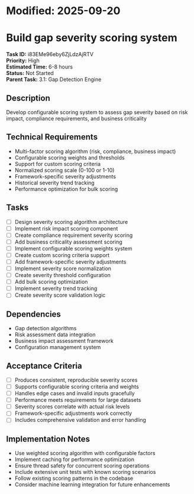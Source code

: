 # Modified: 2025-09-20

# Build gap severity scoring system

**Task ID:** i83EMe96eby6ZjLdzAjRTV  
**Priority:** High  
**Estimated Time:** 6-8 hours  
**Status:** Not Started  
**Parent Task:** 3.1: Gap Detection Engine

## Description
Develop configurable scoring system to assess gap severity based on risk impact, compliance requirements, and business criticality

## Technical Requirements
- Multi-factor scoring algorithm (risk, compliance, business impact)
- Configurable scoring weights and thresholds
- Support for custom scoring criteria
- Normalized scoring scale (0-100 or 1-10)
- Framework-specific severity adjustments
- Historical severity trend tracking
- Performance optimization for bulk scoring

## Tasks
- [ ] Design severity scoring algorithm architecture
- [ ] Implement risk impact scoring component
- [ ] Create compliance requirement severity scoring
- [ ] Add business criticality assessment scoring
- [ ] Implement configurable scoring weights system
- [ ] Create custom scoring criteria support
- [ ] Add framework-specific severity adjustments
- [ ] Implement severity score normalization
- [ ] Create severity threshold configuration
- [ ] Add bulk scoring optimization
- [ ] Implement severity trend tracking
- [ ] Create severity score validation logic

## Dependencies
- Gap detection algorithms
- Risk assessment data integration
- Business impact assessment framework
- Configuration management system

## Acceptance Criteria
- [ ] Produces consistent, reproducible severity scores
- [ ] Supports configurable scoring criteria and weights
- [ ] Handles edge cases and invalid inputs gracefully
- [ ] Performance meets requirements for large datasets
- [ ] Severity scores correlate with actual risk levels
- [ ] Framework-specific adjustments work correctly
- [ ] Includes comprehensive validation and error handling

## Implementation Notes
- Use weighted scoring algorithm with configurable factors
- Implement caching for performance optimization
- Ensure thread safety for concurrent scoring operations
- Include extensive unit tests with known scoring scenarios
- Follow existing scoring patterns in the codebase
- Consider machine learning integration for future enhancements
